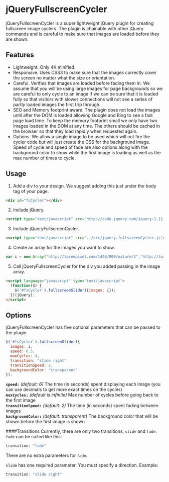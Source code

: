 # jQueryFullscreenCycler

jQueryFullscreenCycler is a super lightweight jQuery plugin for creating fullscreen image cyclers. The plugin is chainable with other jQuery commands and is careful to make sure that images are loaded before they are shown.

## Features
* Lightweight. Only 4K minified.
* Responsive.  Uses CSS3 to make sure that the images correctly cover the screen no matter what the size or orientation.
* Careful.  Verifies that images are loaded before fading them in.  We assume that you will be using large images for page backgrounds so we are careful to only cycle to an image if we can be sure that it is loaded fully so that visitors with slower connections will not see a series of partly loaded images the first trip through.
* SEO and Memory footprint aware.  The plugin does not load the images until after the DOM is loaded allowing Google and Bing to see a fast page load time.  To keep the memory footprint small we only have two images loaded in the DOM at any time.  The others should be cached in the browser so that they load rapidly when requested again.
* Options.  We allow a single image to be used which will not fire the cycler code but will just create the CSS for the background image.  Speed of cycle and speed of fade are also options along with the background color to show while the first image is loading as well as the max number of times to cycle.

## Usage
1. Add a div to your design.  We suggest adding this just under the body tag of your page.
```html
<div id="fsCycler"></div>
```

2. Include jQuery.
```html
<script type="text/javascript" src="http://code.jquery.com/jquery-1.11.0.min.js"></script>
```

3. Include jQueryFullscreenCycler.
```html
<script type="text/javascript" src="../src/jquery.fullscreenCycler.js"></script>
```

4. Create an array for the images you want to show.
```js
var i = new Array("http://lorempixel.com/1440/900/nature/1","http://lorempixel.com/1440/900/nature/2","http://lorempixel.com/1440/900/nature/3","http://lorempixel.com/1440/900/nature/4");
```

5. Call jQueryFullscreenCycler for the div you added passing in the image array.
```html
<script language="javascript" type="text/javascript">
  (function($) {
    $('#fsCycler').fullscreenSlider({images: i});
  })(jQuery);
</script>
```

## Options
jQueryFullscreenCycler has five optional parameters that can be passed to the plugin.
```js
$('#fsCycler').fullscreenSlider({
  images: i,
  speed: 6.5, 
  maxCycles: 4,
  transition: "slide right"
  transitionSpeed: 2, 
  backgroundColor: "transparent"
});
```

**`speed:`** _(default: 6)_ The time (in seconds) spent displaying each image (you can use decimals to get more exact times on the cycles)  
**`maxCycles:`** _(default is infinite)_ Max number of cycles before going back to the first image  
**`transitionSpeed:`** _(default: 2)_ The time (in seconds) spent fading between images    
**`backgroundColor:`** _(default: transparent)_ The background color that will be shown before the first image is shown  

####Transitions
Currently, there are only two transitions, `slide` and `fade`.   
`fade` can be called like this:
```js
transition: "fade"
```
There are no extra parameters for `fade`.

`slide` has one required parameter. You must specify a direction. Example:
```js
transition: "slide right"
```